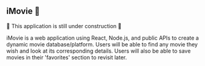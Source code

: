 ## iMovie 🍿

🚧 This application is still under construction 🚧

iMovie is a web application using React, Node.js, and public APIs to create a dynamic movie database/platform. Users will be able to find any movie they wish and look at its corresponding details. Users will also be able to save movies in their 'favorites' section to revisit later. 